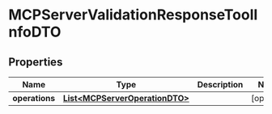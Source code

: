 

# MCPServerValidationResponseToolInfoDTO

## Properties

Name | Type | Description | Notes
------------ | ------------- | ------------- | -------------
**operations** | [**List&lt;MCPServerOperationDTO&gt;**](MCPServerOperationDTO.md) |  |  [optional]



